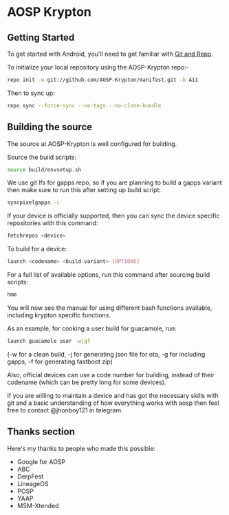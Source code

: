 AOSP Krypton
==============

Getting Started
---------------

To get started with Android, you'll need to get
familiar with [Git and Repo](http://source.android.com/source/using-repo.html).

To initialize your local repository using the AOSP-Krypton repo:-

```bash
repo init -u git://github.com/AOSP-Krypton/manifest.git -b A11
```
Then to sync up:
```bash
repo sync --force-sync --no-tags --no-clone-bundle
```

Building the source
---------------

The source at AOSP-Krypton is well configured for building.

Source the build scripts:
```bash
source build/envsetup.sh
```

We use git lfs for gapps repo, so if you are planning to build a gapps variant then make sure to run this after setting up build script:
```bash
syncpixelgapps -i
```

If your device is officially supported, then you can sync the device specific repositories with this command: 
```bash
fetchrepos <device>
```

To build for a device:
```bash
launch <codename> <build-variant> [OPTIONS]
```
For a full list of available options, run this command after sourcing build scripts:
```bash
hmm
```
You will now see the manual for using different bash functions available, including krypton specific functions.

As an example, for cooking a user build for guacamole, run:
```bash
launch guacamole user -wjgf
```
(-w for a clean build, -j for generating json file for ota, -g for including gapps, -f for generating fastboot zip)

Also, official devices can use a code number for building, instead of their codename (which can be pretty long for some devices).

If you are willing to maintain a device and has got the necessary skills with git and a basic understanding of how everything works with aosp then feel free to contact @jhonboy121 in telegram.

## Thanks section ##

Here's my thanks to people who made this possible:

* Google for AOSP
* ABC
* DerpFest
* LineageOS
* POSP
* YAAP
* MSM-Xtended
